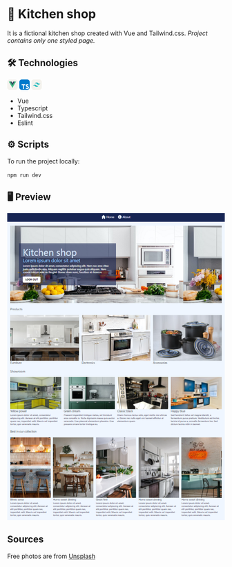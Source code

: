 # 🔪 Kitchen shop

It is a fictional kitchen shop created with Vue and Tailwind.css.
_Project contains only one styled page._

## 🛠️ Technologies
<img src="./public/icons/vue.svg" width="24"> <img src="./public/icons/typescript.svg" width="24"> <img src="./public/icons/tailwind.svg" width="24"> 

- Vue
- Typescript
- Tailwind.css
- Eslint

## ⚙️ Scripts

To run the project locally:

``
npm run dev
``

## 🖥️ Preview

![Image - preview of my page](./public/readme-example.png)


## Sources
Free photos are from [Unsplash](https://unsplash.com/)
